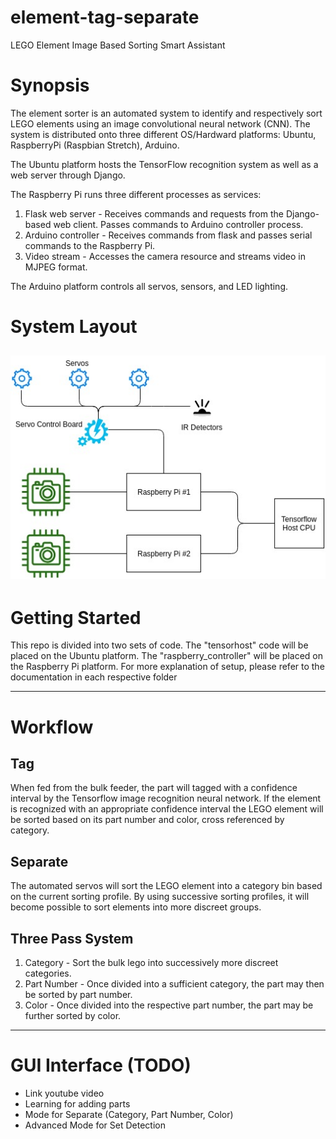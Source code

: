 # element-tag-separate
LEGO Element Image Based Sorting Smart Assistant

# Synopsis
The element sorter is an automated system to identify and respectively sort
LEGO elements using an image convolutional neural network (CNN). The system is distributed onto three different 
OS/Hardward platforms: Ubuntu, RaspberryPi (Raspbian Stretch), Arduino. 

The Ubuntu platform hosts the TensorFlow recognition system as well as a web server through Django. 

The Raspberry Pi runs three different processes as services:
1. Flask web server - Receives commands and requests from the Django-based web client. Passes commands to Arduino controller process.  
2. Arduino controller - Receives commands from flask and passes serial commands to the Raspberry Pi.
3. Video stream - Accesses the camera resource and streams video in MJPEG format.

The Arduino platform controls all servos, sensors, and LED lighting.

# System Layout
![Schematic of Mechanical Layout](images/schematic_1.jpg)
---
# Getting Started
This repo is divided into two sets of code. The "tensorhost" code will be placed on the Ubuntu platform. The 
"raspberry_controller" will be placed on the Raspberry Pi platform. For more explanation of setup, please refer to the
documentation in each respective folder

---
# Workflow
## Tag
When fed from the bulk feeder, the part will tagged with a confidence interval by the Tensorflow image recognition
neural network. If the element is recognized with an appropriate confidence interval the LEGO element 
will be sorted based on its part number and color, cross referenced by category.
## Separate
The automated servos will sort the LEGO element into a category bin based on the current sorting profile. By using
successive sorting profiles, it will become possible to sort elements into more discreet groups.
## Three Pass System
1. Category - Sort the bulk lego into successively more discreet categories.
2. Part Number - Once divided into a sufficient category, the part may then be sorted by part number.
3. Color - Once divided into the respective part number, the part may be further sorted by color.
---
# GUI Interface (TODO)
* Link youtube video
* Learning for adding parts
* Mode for Separate (Category, Part Number, Color)
* Advanced Mode for Set Detection

